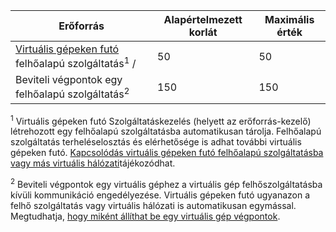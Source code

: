 Erőforrás|Alapértelmezett korlát|Maximális érték
---|---|---
[Virtuális gépeken futó](../articles/virtual-machines/virtual-machines-linux-about.md) felhőalapú szolgáltatás<sup>1</sup> /|50|50
Beviteli végpontok egy felhőalapú szolgáltatás<sup>2</sup>|150|150

<sup>1</sup> Virtuális gépeken futó Szolgáltatáskezelés (helyett az erőforrás-kezelő) létrehozott egy felhőalapú szolgáltatásba automatikusan tárolja. Felhőalapú szolgáltatás terheléselosztás és elérhetősége is adhat további virtuális gépeken futó. [Kapcsolódás virtuális gépeken futó felhőalapú szolgáltatásba vagy más virtuális hálózati](../articles/virtual-machines/virtual-machines-linux-classic-connect-vms.md)tájékozódhat.

<sup>2</sup> Beviteli végpontok egy virtuális géphez a virtuális gép felhőszolgáltatásba kívüli kommunikáció engedélyezése. Virtuális gépeken futó ugyanazon a felhő szolgáltatás vagy virtuális hálózati is automatikusan egymással. Megtudhatja, [hogy miként állíthat be egy virtuális gép végpontok](../articles/virtual-machines/virtual-machines-windows-classic-setup-endpoints.md). 
